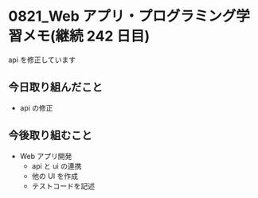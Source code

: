 # 0821_Web アプリ・プログラミング学習メモ(継続 242 日目)

api を修正しています

## 今日取り組んだこと

- api の修正

## 今後取り組むこと

- Web アプリ開発
  - api と ui の連携
  - 他の UI を作成
  - テストコードを記述
